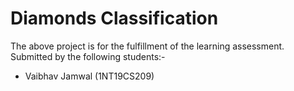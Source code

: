 # Diamonds Classification
The above project is for the fulfillment of the learning assessment.
Submitted by the following students:-
* Vaibhav Jamwal (1NT19CS209)
